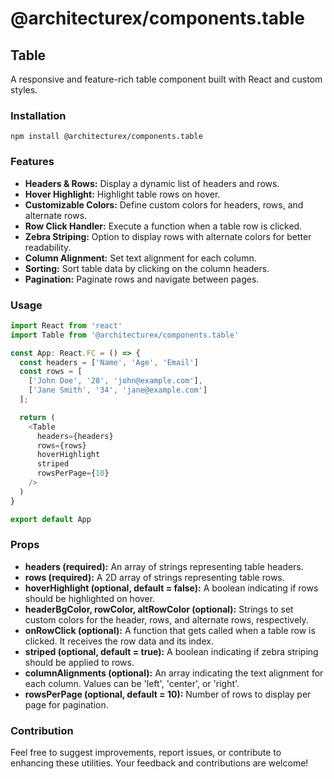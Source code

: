 # @architecturex/components.table

## Table

A responsive and feature-rich table component built with React and custom styles.

### Installation

`npm install @architecturex/components.table`

### Features

- **Headers & Rows:** Display a dynamic list of headers and rows.
- **Hover Highlight:** Highlight table rows on hover.
- **Customizable Colors:** Define custom colors for headers, rows, and alternate rows.
- **Row Click Handler:** Execute a function when a table row is clicked.
- **Zebra Striping:** Option to display rows with alternate colors for better readability.
- **Column Alignment:** Set text alignment for each column.
- **Sorting:** Sort table data by clicking on the column headers.
- **Pagination:** Paginate rows and navigate between pages.

### Usage

```javascript
import React from 'react'
import Table from '@architecturex/components.table'

const App: React.FC = () => {
  const headers = ['Name', 'Age', 'Email']
  const rows = [
    ['John Doe', '28', 'john@example.com'],
    ['Jane Smith', '34', 'jane@example.com']
  ];

  return (
    <Table
      headers={headers}
      rows={rows}
      hoverHighlight
      striped
      rowsPerPage={10}
    />
  )
}

export default App
```

### Props

- **headers (required):** An array of strings representing table headers.
- **rows (required):** A 2D array of strings representing table rows.
- **hoverHighlight (optional, default = false):** A boolean indicating if rows should be highlighted on hover.
- **headerBgColor, rowColor, altRowColor (optional):** Strings to set custom colors for the header, rows, and alternate rows, respectively.
- **onRowClick (optional):** A function that gets called when a table row is clicked. It receives the row data and its index.
- **striped (optional, default = true):** A boolean indicating if zebra striping should be applied to rows.
- **columnAlignments (optional):** An array indicating the text alignment for each column. Values can be 'left', 'center', or 'right'.
- **rowsPerPage (optional, default = 10):** Number of rows to display per page for pagination.

### Contribution

Feel free to suggest improvements, report issues, or contribute to enhancing these utilities. Your feedback and contributions are welcome!
